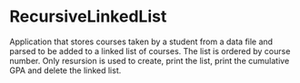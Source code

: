 # RecursiveLinkedList

Application that stores courses taken by a student from a data file and parsed to be added to a linked list of courses. The list is ordered by course number. 
Only resursion is used to create, print the list, print the cumulative GPA and delete the linked list. 
